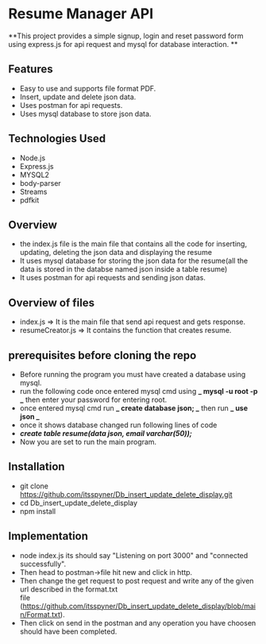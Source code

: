 # Resume Manager API
**This project provides a simple signup, login and reset password form using express.js for api request and 
mysql for database interaction.
**

## Features
- Easy to use and supports file format PDF.
- Insert, update and delete json data.
- Uses postman for api requests.
- Uses mysql database to store json data.

## Technologies Used
- Node.js
- Express.js
- MYSQL2
- body-parser
- Streams
- pdfkit

## Overview
- the index.js file is the main file that contains all the code for inserting, updating, deleting the json data and displaying the resume
- It uses mysql database for storing the json data for the resume(all the data is stored in the databse named json inside a table resume)
- It uses postman for api requests and sending json datas.

## Overview of files
- index.js => It is the main file that send api request and gets response.
- resumeCreator.js => It contains the function that creates resume.

## prerequisites before cloning the repo
- Before running the program you must have created a database using mysql.
- run the following code once entered mysql cmd using **_ mysql -u root -p _** then enter your password for entering root.
- once entered mysql cmd run **_ create database json; _** then run **_ use json _**
- once it shows database changed run following lines of code
- **_create table resume(data json, email varchar(50));_**
- Now you are set to run the main program.

## Installation
- git clone https://github.com/itsspyner/Db_insert_update_delete_display.git
- cd Db_insert_update_delete_display
- npm install

## Implementation
- node index.js its should say "Listening on port 3000" and "connected successfully".
- Then head to postman->file hit new and click in http.
- Then change the get request to post request and write any of the given url described in the format.txt       
  file (https://github.com/itsspyner/Db_insert_update_delete_display/blob/main/Format.txt).
- Then click on send in the postman and any operation you have choosen should have been completed.
